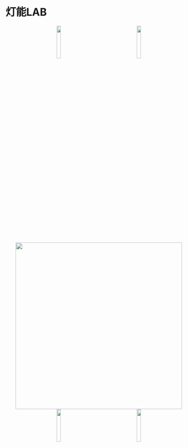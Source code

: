 # 灯能LAB
<div align="center" class="container">
  <div class="row">
    <div class="col">
      <img align="center" width="15%" src="https://i.imgur.com/zpxVqxS.gif" alt="" />
      &nbsp&nbsp&nbsp&nbsp&nbsp&nbsp&nbsp&nbsp&nbsp&nbsp&nbsp&nbsp&nbsp&nbsp&nbsp&nbsp&nbsp&nbsp&nbsp&nbsp&nbsp&nbsp&nbsp&nbsp&nbsp&nbsp&nbsp&nbsp&nbsp&nbsp&nbsp&nbsp&nbsp&nbsp
      <img align="center" width="15%" src="https://i.imgur.com/O3neWIB.gif" alt="" />
    </div>
  </div>
</div>

<div align="center" class="container">
  <img align="center" width="450" height="450" src="https://fps.npust.edu.tw/wp-content/uploads/avatars/10625/5af981140ed03-bpfull.png" alt="" />
</div>

 <div align="center" class="container">
  <div class="row">
    <div class="col">
      <img align="center" width="15%" src="https://i.imgur.com/F5U9y8v.gif" alt="" />
      &nbsp&nbsp&nbsp&nbsp&nbsp&nbsp&nbsp&nbsp&nbsp&nbsp&nbsp&nbsp&nbsp&nbsp&nbsp&nbsp&nbsp&nbsp&nbsp&nbsp&nbsp&nbsp&nbsp&nbsp&nbsp&nbsp&nbsp&nbsp&nbsp&nbsp&nbsp&nbsp&nbsp&nbsp
      <img align="center" width="15%" src="https://i.imgur.com/ti9lOcK.gif" alt="" />
    </div>
  </div>
</div>
